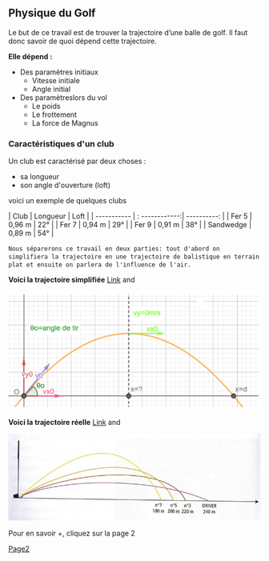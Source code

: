 ## Physique du Golf

Le but de ce travail est de trouver la trajectoire d’une balle de golf. Il faut donc savoir de quoi
dépend cette trajectoire.

**Elle dépend :**
- Des paramètres initiaux
  - Vitesse initiale
  - Angle initial
- Des paramètreslors du vol
  - Le poids
  - Le frottement
  - La force de Magnus

### Caractéristiques d'un club
Un club est caractérisé par deux choses :
* sa longueur
* son angle d'ouverture (loft)


 voici un exemple de quelques clubs
 

 

| Club        | Longueur       | Loft        |
| ----------- | : ------------:| ----------: |
| Fer 5       | 0,96 m         | 22°         |
| Fer 7       | 0,94 m         | 29°         |
| Fer 9       | 0,91 m         | 38°         |
| Sandwedge   | 0,89 m         | 54°         |



```
Nous séparerons ce travail en deux parties: tout d'abord on simplifiera la trajectoire en une trajectoire de balistique en terrain plat et ensuite on parlera de l'influence de l'air.

```
**Voici la trajectoire simplifiée**
[Link](url) and 

![balistique](balistique.png)

**Voici la trajectoire réelle**
[Link](url) and 

![trajréelle](6490952.jpg)



Pour en savoir +, cliquez sur la page 2 


[Page2](p2.md)

	
